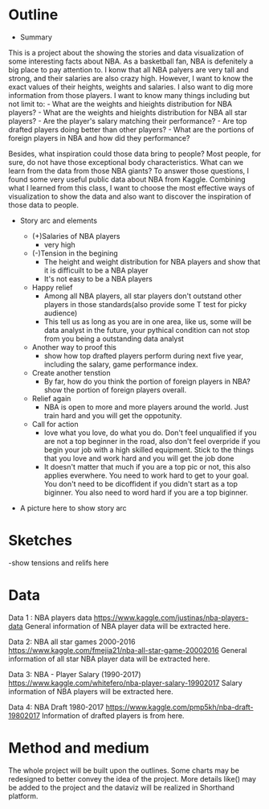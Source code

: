 # Outline

- Summary

This is a project about the showing the stories and data visualization of some interesting facts about NBA. As a basketball fan, NBA is defenitely a big place to pay attention to. I konw that all NBA palyers are very tall and strong, and their salaries are also crazy high. However, I want to know the exact values of their heights, weights and salaries. I also want to dig more information from those players. I want to know many things including but not limit to:
    - What are the weights and hieights distribution for NBA players?
    - What are the weights and hieights distribution for NBA all star players?
    - Are the player's salary matching their performance?
    - Are top drafted players doing better than other players?
    - What are the portions of foreign players in NBA and how did they performance?
    
Besides, what inspiration could those data bring to people? Most people, for sure, do not have those exceptional body characteristics. What can we learn from the data from those NBA giants? To answer those questions, I found some very useful public data about NBA from Kaggle. Combining what I learned from this class, I want to choose the most effective ways of visualization to show the data and also want to discover the inspiration of those data to people. 




- Story arc and elements
  - (+)Salaries of NBA players 
    - very high
  - (-)Tension in the begining 
    - The height and weight distribution for NBA players and show that it is difficuilt to be a NBA player
    - It's not easy to be a NBA players
  - Happy relief
    - Among all NBA players, all star players don't outstand other players in those standards(also provide some T test for picky audience)
    - This tell us as long as you are in one area, like us, some will be data analyst in the future, your pythical condition can not stop from you being a outstanding data analyst
  - Another way to proof this
    - show how top drafted players perform during next five year, including the salary, game performance index.
  - Create another tenstion
    - By far, how do you think the portion of foreign players in NBA? show the portion of foreign players overall.
  - Relief again
    - NBA is open to more and more players around the world. Just train hard and you will get the oppotunity.
  - Call for action
    - love what you love, do what you do. Don't feel unqualified if you are not a top beginner in the road, also don't feel overpride if you begin your job with a high skilled equipment. Stick to the things that you love and work hard and you will get the job done
    - It doesn't matter that much if you are a top pic or not, this also applies everwhere. You need to work hard to get to your goal. You don't need to be dicoffident if you didn't start as a top biginner. You also need to word hard if you are a top biginner.

- A picture here to show story arc
 



# Sketches
-show tensions and relifs here



# Data
Data 1 :
NBA players data
https://www.kaggle.com/justinas/nba-players-data
General information of NBA player data will be extracted here.

Data 2:
NBA all star games 2000-2016
https://www.kaggle.com/fmejia21/nba-all-star-game-20002016
General information of all star NBA player data will be extracted here.


Data 3:
NBA - Player Salary (1990-2017)
https://www.kaggle.com/whitefero/nba-player-salary-19902017
Salary information of NBA players will be extracted here.

Data 4:
NBA Draft 1980-2017
https://www.kaggle.com/pmp5kh/nba-draft-19802017
Information of drafted players is from here.



# Method and medium
The whole project will be built upon the outlines. Some charts may be redesigned to better convey the idea of the project. More details like() may be added to the project and the dataviz will be realized in Shorthand platform.






